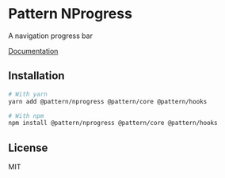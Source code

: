 # Pattern NProgress

A navigation progress bar

[Documentation](https://pattern-ui.design/)

## Installation

```sh
# With yarn
yarn add @pattern/nprogress @pattern/core @pattern/hooks

# With npm
npm install @pattern/nprogress @pattern/core @pattern/hooks
```

## License

MIT
